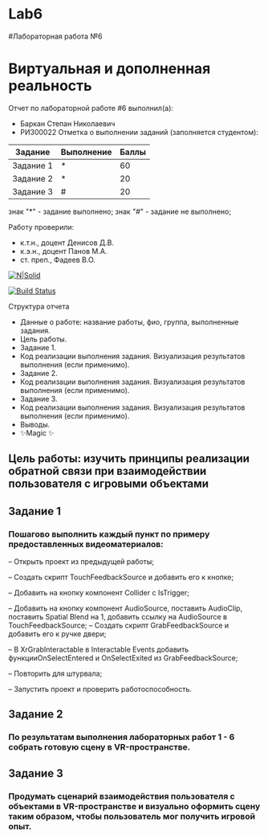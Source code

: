 # Lab6
#Лабораторная работа №6
# Виртуальная и дополненная реальность
Отчет по лабораторной работе #6 выполнил(а):
- Баркан Степан Николаевич
- РИ300022
Отметка о выполнении заданий (заполняется студентом):

| Задание | Выполнение | Баллы |
| ------ | ------ | ------ |
| Задание 1 | * | 60 |
| Задание 2 | * | 20 |
| Задание 3 | # | 20 |

знак "*" - задание выполнено; знак "#" - задание не выполнено;

Работу проверили:
- к.т.н., доцент Денисов Д.В.
- к.э.н., доцент Панов М.А.
- ст. преп., Фадеев В.О.

[![N|Solid](https://cldup.com/dTxpPi9lDf.thumb.png)](https://nodesource.com/products/nsolid)

[![Build Status](https://travis-ci.org/joemccann/dillinger.svg?branch=master)](https://travis-ci.org/joemccann/dillinger)

Структура отчета

- Данные о работе: название работы, фио, группа, выполненные задания.
- Цель работы.
- Задание 1.
- Код реализации выполнения задания. Визуализация результатов выполнения (если применимо).
- Задание 2.
- Код реализации выполнения задания. Визуализация результатов выполнения (если применимо).
- Задание 3.
- Код реализации выполнения задания. Визуализация результатов выполнения (если применимо).
- Выводы.
- ✨Magic ✨
## Цель работы: изучить принципы реализации обратной связи при взаимодействии пользователя с игровыми объектами
## Задание 1
### Пошагово выполнить каждый пункт по примеру предоставленных видеоматериалов:
– Открыть проект из предыдущей работы;

– Создать скрипт TouchFeedbackSource и добавить его к кнопке;

– Добавить на кнопку компонент Collider с IsTrigger;

– Добавить на кнопку компонент AudioSource, поставить AudioClip, поставить Spatial Blend на 1, добавить ссылку на AudioSource в TouchFeedbackSource;
– Создать скрипт GrabFeedbackSource и добавить его к ручке двери;

– В XrGrabInteractable в Interactable Events добавить функцииOnSelectEntered и OnSelectExited из GrabFeedbackSource;

– Повторить для штурвала;

– Запустить проект и проверить работоспособность.

## Задание 2 
### По результатам выполнения лабораторных работ 1 - 6 собрать готовую сцену в VR-пространстве.
## Задание 3 
### Продумать сценарий взаимодействия пользователя с объектами в VR-пространстве и визуально оформить сцену таким образом, чтобы пользователь мог получить игровой опыт.
